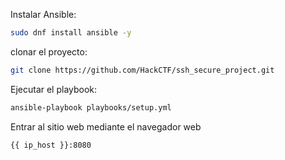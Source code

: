Instalar Ansible:
```bash
sudo dnf install ansible -y
```

clonar el proyecto:
```bash
git clone https://github.com/HackCTF/ssh_secure_project.git
```

Ejecutar el playbook:
```bash
ansible-playbook playbooks/setup.yml
```

Entrar al sitio web mediante el navegador web
```bash
{{ ip_host }}:8080
```
